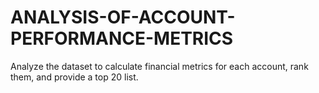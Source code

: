 # ANALYSIS-OF-ACCOUNT-PERFORMANCE-METRICS
Analyze the dataset to calculate financial metrics for each account, rank them, and provide a top 20 list.
